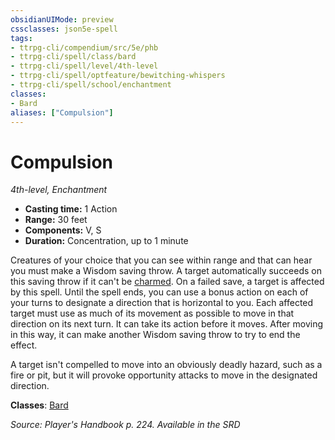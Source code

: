 ```yaml
---
obsidianUIMode: preview
cssclasses: json5e-spell
tags:
- ttrpg-cli/compendium/src/5e/phb
- ttrpg-cli/spell/class/bard
- ttrpg-cli/spell/level/4th-level
- ttrpg-cli/spell/optfeature/bewitching-whispers
- ttrpg-cli/spell/school/enchantment
classes:
- Bard
aliases: ["Compulsion"]
---
```

# Compulsion
*4th-level, Enchantment*  


- **Casting time:** 1 Action
- **Range:** 30 feet
- **Components:** V, S
- **Duration:** Concentration, up to 1 minute

Creatures of your choice that you can see within range and that can hear you must make a Wisdom saving throw. A target automatically succeeds on this saving throw if it can't be [charmed](3-Mechanics/CLI/rules/conditions.md#Charmed). On a failed save, a target is affected by this spell. Until the spell ends, you can use a bonus action on each of your turns to designate a direction that is horizontal to you. Each affected target must use as much of its movement as possible to move in that direction on its next turn. It can take its action before it moves. After moving in this way, it can make another Wisdom saving throw to try to end the effect.

A target isn't compelled to move into an obviously deadly hazard, such as a fire or pit, but it will provoke opportunity attacks to move in the designated direction.

**Classes**: [Bard](3-Mechanics/CLI/lists/list-spells-classes-bard.md)

*Source: Player's Handbook p. 224. Available in the <span title='Systems Reference Document (5.1)'>SRD</span>*